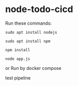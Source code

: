 # node-todo-cicd

Run these commands:


`sudo apt install nodejs`


`sudo apt install npm`


`npm install`

`node app.js`

or Run by docker compose

test pipeline

